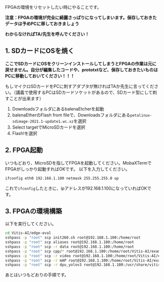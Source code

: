 FPGAの環境をリセットしたい時にやることです。

**注意：FPGAの環境が完全に綺麗さっぱりになってしまいます。保存しておきたデータは予めPCに移しておきましょう**

**わからなければTA/先生を呼んでください！**

## 1. SDカードにOSを焼く
**ここでSDカードにOSをクリーンインストールしてしまうとFPGAの作業は元に戻せません。自分が編集したコードや、prototxtなど、保存しておきたいものはPCに移動しておいてください！！！**

もしマイクロSDカードをPCに刺すアダプタが無ければTAか先生に言ってください。（講義で使用するPCはSDカードソケットがあるので、SDカード型にして刺すことが出来ます）

1. DownloadsフォルダにあるbalenaEtcherを起動
2. balenaEtherのFlash from fileで、Downloadsフォルダにある`petalinux-sdimage-2021.1-update1.wc.xz`を選択
3. Select targetでMicroSDカードを選択
4. Flash!を選択

## 2. FPGA起動
いつもどおり、MicroSDを指してFPGAを起動してください。MobaXTermでFPGAがしっかり起動すればOKです。
以下を入力してください。

```bash
ifconfig eth0 192.168.1.100 netmask 255.255.255.0 up
```
これで`ifconfig`したときに、ipアドレスが192.168.1.100になっていればOKです。

## 3. FPGAの環境構築
以下を実行してください。
```bash
cd Vitis-AI/edge-eval
sshpass -p "root" scp init260.sh root@192.168.1.100:/home/root
sshpass -p "root" scp aliases root@192.168.1.100:/home/root
sshpass -p "root" scp -r data root@192.168.1.100:/home/root
sshpass -p "root" scp cpp/* root@192.168.1.100:/home/root/Vitis-AI/examples/Vitis-AI-Library/samples/yolov3
sshpass -p "root" scp -r video root@192.168.1.100:/home/root/Vitis-AI/examples/Vitis-AI-Library/samples/yolov3
sshpass -p "root" scp -r mAP root@192.168.1.100:/home/root/Vitis-AI/examples/Vitis-AI-Library/samples/yolov3
sshpass -p "root" scp -r dpu_yolov3 root@192.168.1.100:/usr/share/vitis_ai_library/models
```

あとはいつもどおりの手順です。